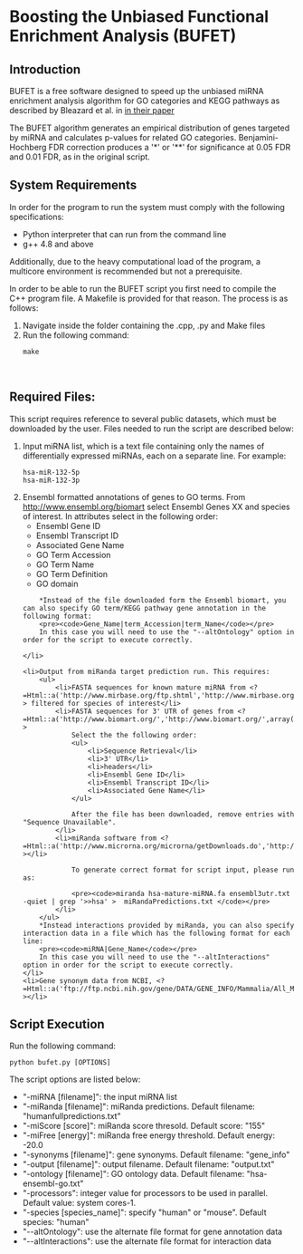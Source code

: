 # Boosting the Unbiased Functional Enrichment Analysis (BUFET)

<h2>Introduction</h2>
<p>BUFET is a free software designed to speed up the unbiased miRNA enrichment analysis algorithm for GO categories and KEGG pathways as described by Bleazard et al. in <a href="http://bioinformatics.oxfordjournals.org/content/31/10/1592" target="_blank">in their paper</a></p>
<p>The BUFET algorithm generates an empirical distribution of genes targeted by miRNA and calculates p-values for related GO categories. Benjamini-Hochberg FDR correction produces a '*' or '**' for significance at 0.05 FDR and 0.01 FDR, as in the original script.</p>

<h2>System Requirements</h2>
<p>In order for the program to run the system must comply with the following specifications:
<ul>
    <li>Python interpreter that can run from the command line</li>
    <li>g++ 4.8 and above</li>
</ul>
Additionally, due to the heavy computational load of the program, a multicore environment is recommended but not a prerequisite.</p>

<p>In order to be able to run the BUFET script you first need to compile the C++ program file. A Makefile is provided for that reason. The process is as follows:<br />
    <ol>
        <li>Navigate inside the folder containing the .cpp, .py and Make files</li>
        <li>Run the following command:
            <pre><code>make</code></pre>
    </ol><br />

<h2>Required Files:</h2>

<p>This script requires reference to several public datasets, which must
be downloaded by the user. Files needed to run the script are described below:

<ol>
    <li>Input miRNA list, which is a text file containing only the names
of differentially expressed miRNAs, each on a separate line. For
example:<br />
        <pre><code>hsa-miR-132-5p
hsa-miR-132-3p</code></pre>
    </li>
    <li>Ensembl formatted annotations of genes to GO terms. From <a href="http://www.ensembl.org/biomart" target="_blank">http://www.ensembl.org/biomart</a> select Ensembl Genes XX
    and species of interest. 
        In attributes select in the following order:
        <ul>
            <li>Ensembl Gene ID</li>
            <li>Ensembl Transcript ID</li>
            <li>Associated Gene Name</li>
            <li>GO Term Accession</li>
            <li>GO Term Name</li>
            <li>GO Term Definition</li>
            <li>GO domain</li>
        </ul>
        
        *Instead of the file downloaded form the Ensembl biomart, you can also specify GO term/KEGG pathway gene annotation in the following format:
        <pre><code>Gene_Name|term_Accession|term_Name</code></pre>
        In this case you will need to use the "--altOntology" option in order for the script to execute correctly.
        
    </li>

    <li>Output from miRanda target prediction run. This requires:
        <ul>
            <li>FASTA sequences for known mature miRNA from <?=Html::a('http://www.mirbase.org/ftp.shtml','http://www.mirbase.org/ftp.shtml',array('target'=>'_blank'))?> filtered for species of interest</li>
            <li>FASTA sequences for 3' UTR of genes from <?=Html::a('http://www.biomart.org/','http://www.biomart.org/',array('target'=>'_blank'))?>
                Select the the following order:
                <ul>
                    <li>Sequence Retrieval</li>
                    <li>3' UTR</li>
                    <li>headers</li>
                    <li>Ensembl Gene ID</li>
                    <li>Ensembl Transcript ID</li>
                    <li>Associated Gene Name</li>
                </ul>

                After the file has been downloaded, remove entries with "Sequence Unavailable".
            </li>
            <li>miRanda software from <?=Html::a('http://www.microrna.org/microrna/getDownloads.do','http://www.microrna.org/microrna/getDownloads.do',array('target'=>'_blank'))?></li>

                To generate correct format for script input, please run as: 

                <pre><code>miranda hsa-mature-miRNA.fa ensembl3utr.txt -quiet | grep '>>hsa' >  miRandaPredictions.txt </code></pre>
            </li>
        </ul>
        *Instead interactions provided by miRanda, you can also specify interaction data in a file which has the following format for each line:
        <pre><code>miRNA|Gene_Name</code></pre>
        In this case you will need to use the "--altInteractions" option in order for the script to execute correctly.
    </li>
    <li>Gene synonym data from NCBI, <?=Html::a('ftp://ftp.ncbi.nih.gov/gene/DATA/GENE_INFO/Mammalia/All_Mammalia.gene_info.gz','ftp://ftp.ncbi.nih.gov/gene/DATA/GENE_INFO/Mammalia/All_Mammalia.gene_info.gz',array('target'=>'_blank'))?></li>
</ol>

</p>

<h2>Script Execution</h2>

<p>Run the following command:

<pre><code>python bufet.py [OPTIONS]</code></pre>

The script options are listed below:
<ul>
    <li>"-miRNA [filename]": the input miRNA list</li>
    <li>"-miRanda [filename]": miRanda predictions. Default filename: "humanfullpredictions.txt"</li>
    <li>"-miScore [score]": miRanda score thresold. Default score: "155"</li>
    <li>"-miFree [energy]": miRanda free energy threshold. Default energy: -20.0</li>
    <li>"-synonyms [filename]": gene synonyms. Default filename: "gene_info"</li>
    <li>"-output [filename]": output filename. Default filename: "output.txt"</li>
    <li>"-ontology [filename]": GO ontology data. Default filename: "hsa-ensembl-go.txt"</li>
    <li>"-processors": integer value for processors to be used in parallel. Default value: system cores-1.</li>
    <li>"-species [species_name]": specify "human" or "mouse". Default species: "human"</li>
    <li>"--altOntology": use the alternate file format for gene annotation data</li>
    <li>"--altInteractions": use the alternate file format for interaction data</li>
</ul>
</p>
